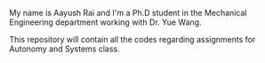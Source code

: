 My name is Aayush Rai and I'm a Ph.D student in the Mechanical Engineering department working with Dr. Yue Wang. 

This repository will contain all the codes regarding assignments for Autonomy and Systems class.
